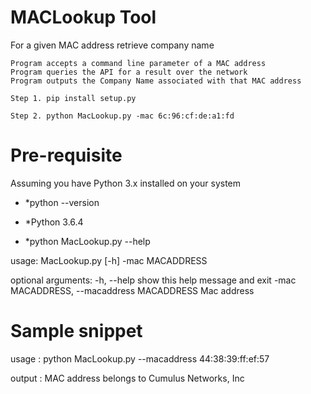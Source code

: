 # MACLookup Tool
For a given MAC address  retrieve company name

```
Program accepts a command line parameter of a MAC address
Program queries the API for a result over the network
Program outputs the Company Name associated with that MAC address 
```

```
Step 1. pip install setup.py

Step 2. python MacLookup.py -mac 6c:96:cf:de:a1:fd 
```

# Pre-requisite 
Assuming you have Python 3.x installed on your system

* *python --version

* *Python 3.6.4

* *python MacLookup.py --help

usage: MacLookup.py [-h] -mac MACADDRESS

optional arguments:
  -h, --help            show this help message and exit
  -mac MACADDRESS, --macaddress MACADDRESS
                        Mac address
                        
# Sample snippet 

usage : python MacLookup.py --macaddress 44:38:39:ff:ef:57 

output : MAC address belongs to Cumulus Networks, Inc
